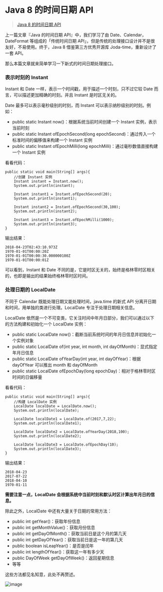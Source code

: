 # Java 8 的时间日期 API

> [Java 8 的时间日期 API](https://juejin.im/post/5addc7a66fb9a07aa43bd2a0)

上一篇文章『Java 的时间日期 API』中，我们学习了由 Date、Calendar，DateFormat 等组成的「传统时间日期 API」，但是传统的处理接口设计并不是很友好，不易使用。终于，Java 8 借鉴第三方优秀开源库 Joda-time，重新设计了一套 API。

那么本篇文章就来简单学习一下新式的时间日期处理接口。



### 表示时刻的 Instant

Instant 和 Date 一样，表示一个时间戳，用于描述一个时刻，只不过它较 Date 而言，可以描述更加精确的时刻。并且 Instant 是时区无关的。

Date 最多可以表示毫秒级别的时刻，而 Instant 可以表示纳秒级别的时刻。例如：

- public static Instant now()：根据系统当前时间创建一个 Instant 实例，表示当前时刻
- public static Instant ofEpochSecond(long epochSecond)：通过传入一个标准时间的偏移值来构建一个 Instant 实例
- public static Instant ofEpochMilli(long epochMilli)：通过毫秒数值直接构建一个 Instant 实例

看看代码：

```
public static void main(String[] args){
    //创建 Instant 实例
    Instant instant = Instant.now();
    System.out.println(instant);

    Instant instant1 = Instant.ofEpochSecond(20);
    System.out.println(instant1);

    Instant instant2 = Instant.ofEpochSecond(30,100);
    System.out.println(instant2);

    Instant instant3 = Instant.ofEpochMilli(1000);
    System.out.println(instant3);
}

```

输出结果：

```
2018-04-23T02:43:10.973Z
1970-01-01T00:00:20Z
1970-01-01T00:00:30.000000100Z
1970-01-01T00:00:01Z

```

可以看到，Instant 和 Date 不同的是，它是时区无关的，始终是格林零时区相关的，也即是输出的结果始终格林零时区时间。

### 处理日期的 LocalDate

不同于 Calendar 既能处理日期又能处理时间，java.time 的新式 API 分离开日期和时间，用单独的类进行处理。LocalDate 专注于处理日期相关信息。

LocalDate 依然是一个不可变类，它关注时间中年月日部分，我们可以通过以下的方法构建和初始化一个 LocalDate 实例：

- public static LocalDate now()：截断当前系统时间的年月日信息并初始化一个实例对象
- public static LocalDate of(int year, int month, int dayOfMonth)：显式指定年月日信息
- public static LocalDate ofYearDay(int year, int dayOfYear)：根据 dayOfYear 可以推出 month 和 dayOfMonth
- public static LocalDate ofEpochDay(long epochDay)：相对于格林零时区时间的日偏移量

看看代码：

```
public static void main(String[] args){
    //构建 LocalDate 实例
    LocalDate localDate = LocalDate.now();
    System.out.println(localDate);

    LocalDate localDate1 = LocalDate.of(2017,7,22);
    System.out.println(localDate1);

    LocalDate localDate2 = LocalDate.ofYearDay(2018,100);
    System.out.println(localDate2);

    LocalDate localDate3 = LocalDate.ofEpochDay(10);
    System.out.println(localDate3);
}

```

输出结果：

```
2018-04-23
2017-07-22
2018-04-10
1970-01-11

```

**需要注意一点，LocalDate 会根据系统中当前时刻和默认时区计算出年月日的信息。**

除此之外，LocalDate 中还有大量关于日期的常用方法：

- public int getYear()：获取年份信息
- public int getMonthValue()：获取月份信息
- public int getDayOfMonth()：获取当前日是这个月的第几天
- public int getDayOfYear()：获取当前日是这一年的第几天
- public boolean isLeapYear()：是否是闰年
- public int lengthOfYear()：获取这一年有多少天
- public DayOfWeek getDayOfWeek()：返回星期信息
- 等等

这些方法都见名知意，此处不再赘述。

![image](https://user-gold-cdn.xitu.io/2018/4/17/162d35705b198db6?imageView2/0/w/1280/h/960/format/webp/ignore-error/1)